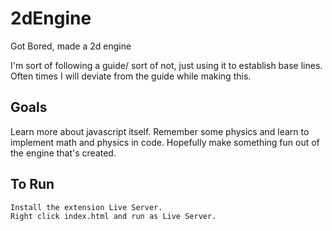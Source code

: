 # 2dEngine
Got Bored, made a 2d engine


I'm sort of following a guide/ sort of not, just using it to establish base lines. Often times I will deviate from the guide while making this.

## Goals
Learn more about javascript itself.
Remember some physics and learn to implement math and physics in code.
Hopefully make something fun out of the engine that's created.

## To Run
```
Install the extension Live Server.
Right click index.html and run as Live Server.
```

